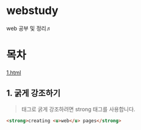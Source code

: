 # webstudy
web 공부 및 정리♬

# 목차
[1.html](https://github.com/yhujinhui/webstudy/blob/master/1.html)


## 1. 굵게 강조하기
>태그로 굵게 강조하려면 strong 태그를 사용합니다.

```html
<strong>creating <u>web</u> pages</strong>
```
